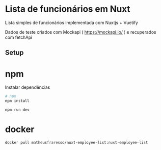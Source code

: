 # Lista de funcionários em Nuxt

Lista simples de funcionários implementada com Nuxtjs + Vuetify

Dados de teste criados com Mockapi ( https://mockapi.io/ ) e recuperados com fetchApi

## Setup

# npm

Instalar dependências

```bash
# npm
npm install

npm run dev

```

# docker
```bash
docker pull matheusfraresso/nuxt-employee-list:nuxt-employee-list
```
